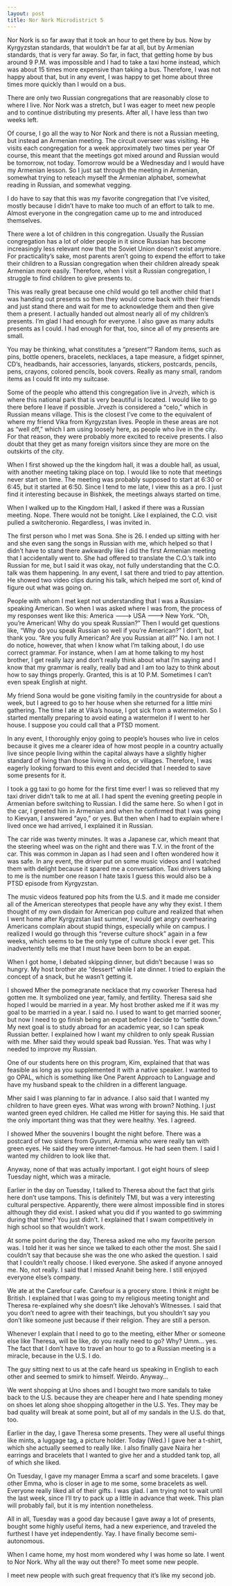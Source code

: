 ```yaml
---
layout: post
title: Nor Nork Microdistrict 5
---
```


Nor Nork is so far away that it took an hour to get there by bus. Now by Kyrgyzstan standards, that wouldn’t be far at all, but by Armenian standards, that is very far away. So far, in fact, that getting home by bus around 9 P.M. was impossible and I had to take a taxi home instead, which was about 15 times more expensive than taking a bus. Therefore, I was not happy about that, but in any event, I was happy to get home about three times more quickly than I would on a bus.

There are only two Russian congregations that are reasonably close to where I live. Nor Nork was a stretch, but I was eager to meet new people and to continue distributing my presents. After all, I have less than two weeks left.

Of course, I go all the way to Nor Nork and there is not a Russian meeting, but instead an Armenian meeting. The circuit overseer was visiting. He visits each congregation for a week approximately two times per year Of course, this meant that the meetings got mixed around and Russian would be tomorrow, not today. Tomorrow would be a Wednesday and I would have my Armenian lesson. So I just sat through the meeting in Armenian, somewhat trying to reteach myself the Armenian alphabet, somewhat reading in Russian, and somewhat vegging. 

I do have to say that this was my favorite congregation that I’ve visited, mostly because I didn’t have to make too much of an effort to talk to me. Almost everyone in the congregation came up to me and introduced themselves. 

There were a lot of children in this congregation. Usually the Russian congregation has a lot of older people in it since Russian has become increasingly less relevant now that the Soviet Union doesn’t exist anymore. For practicality’s sake, most parents aren’t going to expend the effort to take their children to a Russian congregation when their children already speak Armenian more easily. Therefore, when I visit a Russian congregation, I struggle to find children to give presents to.

This was really great because one child would go tell another child that I was handing out presents so then they would come back with their friends and just stand there and wait for me to acknowledge them and then give them a present. I actually handed out almost nearly all of my children’s presents. I’m glad I had enough for everyone. I also gave as many adults presents as I could. I had enough for that, too, since all of my presents are small.

You may be thinking, what constitutes a “present”? Random items, such as pins, bottle openers, bracelets, necklaces, a tape measure, a fidget spinner, CD’s, headbands, hair accessories, lanyards, stickers, postcards, pencils, pens, crayons, colored pencils, book covers. Really as many small, random items as I could fit into my suitcase.

Some of the people who attend this congregation live in Jrvezh, which is where this national park that is very beautiful is located. I would like to go there before I leave if possible. Jrvezh is considered a “celo,” which in Russian means village. This is the closest I’ve come to the equivalent of where my friend Vika from Kyrgyzstan lives. People in these areas are not as “well off,” which I am using loosely here, as people who live in the city. For that reason, they were probably more excited to receive presents. I also doubt that they get as many foreign visitors since they are more on the outskirts of the city.

When I first showed up the the kingdom hall, it was a double hall, as usual, with another meeting taking place on top. I would like to note that meetings never start on time. The meeting was probably supposed to start at 6:30 or 6:45, but it started at 6:50. Since I tend to me late, I view this as a pro. I just find it interesting because in Bishkek, the meetings always started on time.

When I walked up to the Kingdom Hall, I asked if there was a Russian meeting. Nope. There would not be tonight. Like I explained, the C.O. visit pulled a switcheronio. Regardless, I was invited in. 

The first person who I met was Sona. She is 26. I ended up sitting with her and she even sang the songs in Russian with me, which helped so that I didn’t have to stand there awkwardly like I did the first Armenian meeting that I accidentally went to. She had offered to translate the C.O.’s talk into Russian for me, but I said it was okay, not fully understanding that the C.O. talk was them happening. In any event, I sat there and tried to pay attention. He showed two video clips during his talk, which helped me sort of, kind of figure out what was going on. 

People with whom I met kept not understanding that I was a Russian-speaking American. So when I was asked where I was from, the process of my responses went like this: America ---> USA ---> New York. “Oh, you’re American! Why do you speak Russian?” Then I would get questions like, “Why do you speak Russian so well if you’re American?” I don’t, but thank you. “Are you fully American? Are you Russian at all?” No. I am not. I do notice, however, that when I know what I’m talking about, I do use correct grammar. For instance, when I am at home talking to my host brother, I get really lazy and don’t really think about what I’m saying and I know that my grammar is really, really bad and I am too lazy to think about how to say things properly. Granted, this is at 10 P.M. Sometimes I can’t even speak English at night.

My friend Sona would be gone visiting family in the countryside for about a week, but I agreed to go to her house when she returned for a little mini gathering. The time I ate at Vika’s house, I got sick from a watermelon. So I started mentally preparing to avoid eating a watermelon if I went to her house. I suppose you could call that a PTSD moment.

In any event, I thoroughly enjoy going to people’s houses who live in celos because it gives me a clearer idea of how most people in a country actually live since people living within the capital always have a slightly higher standard of living than those living in celos, or villages. Therefore, I was eagerly looking forward to this event and decided that I needed to save some presents for it.

I took a gg taxi to go home for the first time ever! I was so relieved that my taxi driver didn’t talk to me at all. I had spent the evening greeting people in Armenian before switching to Russian. I did the same here. So when I got in the car, I greeted him in Armenian and when he confirmed that I was going to Kievyan, I answered “ayo,” or yes. But then when I had to explain where I lived once we had arrived, I explained it in Russian. 

The car ride was twenty minutes. It was a Japanese car, which meant that the steering wheel was on the right and there was T.V. in the front of the car. This was common in Japan as I had seen and I often wondered how it was safe. In any event, the driver put on some music videos and I watched them with delight because it spared me a conversation. Taxi drivers talking to me is the number one reason I hate taxis I guess this would also be a PTSD episode from Kyrgyzstan.

The music videos featured pop hits from the U.S. and it made me consider all of the American stereotypes that people have any why they exist. I them thought of my own disdain for American pop culture and realized that when I went home after Kyrgyzstan last summer, I would get angry overhearing Americans complain about stupid things, especially while on campus. I realized I would go through this “reverse culture shock” again in a few weeks, which seems to be the only type of culture shock I ever get. This inadvertently tells me that I must have been born to be an expat. 

When I got home, I debated skipping dinner, but didn’t because I was so hungry. My host brother ate “dessert” while I ate dinner. I tried to explain the concept of a snack, but he wasn’t getting it. 

I showed Mher the pomegranate necklace that my coworker Theresa had gotten me. It symbolized one year, family, and fertility. Theresa said she hoped I would be married in a year.  My host brother asked me if it was my goal to be married in a year. I said no. I used to want to get married sooner, but now I need to go finish being an expat before I decide to “settle down.” My next goal is to study abroad for an academic year, so I can speak Russian better. I explained how I want my children to only speak Russian with me. Mher said they would speak bad Russian. Yes. That was why I needed to improve my Russian. 

One of our students here on this program, Kim, explained that that was feasible as long as you supplemented it with a native speaker. I wanted to go OPAL, which is something like One Parent Approach to Language and have my husband speak to the children in a different language.

Mher said I was planning to far in advance. I also said that I wanted my children to have green eyes. What was wrong with brown? Nothing. I just wanted green eyed children. He called me Hitler for saying this. He said that the only important thing was that they were healthy. Yes. I agreed. 

I showed Mher the souvenirs I bought the night before. There was a postcard of two sisters from Gyumri, Armenia who were really tan with green eyes. He said they were internet-famous. He had seen them. I said I wanted my children to look like that.

Anyway, none of that was actually important. I got eight hours of sleep Tuesday night, which was a miracle.

Earlier in the day on Tuesday, I talked to Theresa about the fact that girls here don’t use tampons. This is definitely TMI, but was a very interesting cultural perspective. Apparently, there were almost impossible find in stores although they did exist. I asked what you did if you wanted to go swimming during that time? You just didn’t. I explained that I swam competitively in high school so that wouldn’t work. 

At some point during the day, Theresa asked me who my favorite person was. I told her it was her since we talked to each other the most. She said I couldn’t say that because she was the one who asked the question. I said that I couldn’t really choose. I liked everyone. She asked if anyone annoyed me. No, not really. I said that I missed Anahit being here. I still enjoyed everyone else’s company. 

We ate at the Carefour cafe. Carefour is a grocery store. I think it might be British. I explained that I was going to my religious meeting tonight and Theresa re-explained why she doesn’t like Jehovah’s Witnesses. I said that you don’t need to agree with their teachings, but you shouldn’t say you don’t like someone just because if their religion. They are still a person.

Whenever I explain that I need to go to the meeting, either Mher or someone else like Theresa, will be like, do you really need to go? Why? Umm... yes. The fact that I don’t have to travel an hour to go to a Russian meeting is a miracle, because in the U.S. I do.

The guy sitting next to us at the cafe heard us speaking in English to each other and seemed to smirk to himself. Weirdo. Anyway…

We went shopping at Uno shoes and I bought two more sandals to take back to the U.S. because they are cheaper here and I hate spending money on shoes let along shoe shopping altogether in the U.S. Yes. They may be bad quality will break at some point, but all of my sandals in the U.S. do that, too. 

Earlier in the day, I gave Theresa some presents. They were all useful things like mints, a luggage tag,  a picture holder. Today (Wed.) I gave her a t-shirt, which she actually seemed to really like. I also finally gave Naira her earrings and bracelets that I wanted to give her and a studded tank top, all of which she liked.

On Tuesday, I gave my manager Emma a scarf and some bracelets. I gave other Emma, who is closer in age to me some, some bracelets as well. Everyone really liked all of their gifts. I was glad. I am trying not to wait until  the last week, since I’ll try to pack up a little in advance that week. This plan will probably fail, but it is my intention nonetheless.

All in all, Tuesday was a good day because I gave away a lot of presents, bought some highly useful items, had a new experience, and traveled the furthest I have yet independently. Yay. I have finally become semi-autonomous. 

When I came home, my host mom wondered why I was home so late. I went to Nor Nork. Why all the way out there? To meet some new people. 

I meet new people with such great frequency that it’s like my second job.
